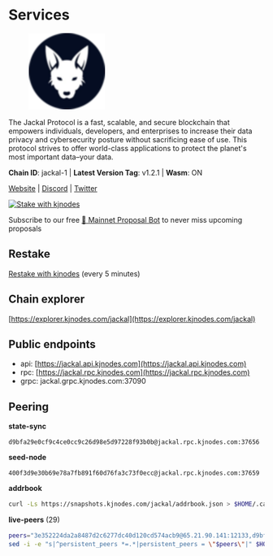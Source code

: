 # Services

<figure><img src="https://raw.githubusercontent.com/kj89/cosmos-images/main/logos/jackal.png" width="150" alt=""><figcaption></figcaption></figure>

The Jackal Protocol is a fast, scalable, and secure blockchain that empowers  individuals, developers, and enterprises to increase their data privacy and  cybersecurity posture without sacrificing ease of use. This protocol strives  to offer world-class applications to protect the planet's most important data–your data.

**Chain ID**: jackal-1 | **Latest Version Tag**: v1.2.1 | **Wasm**: ON

[Website](https://jackalprotocol.com) | [Discord](https://discord.com/invite/5GKym3p6rj) | [Twitter](https://twitter.com/Jackal_Protocol)

[![Stake with kjnodes](https://i.ibb.co/cr44Q8j/button-stake-with-kjnodes.png)](https://restake.app/jackal/jklvaloper1tr3wm3mdkz0tda6t7vavqnn7fe2g4un0f67xmt)

Subscribe to our free [🤖 Mainnet Proposal Bot](https://t.me/kjnodes_proposal_bot) to never miss upcoming proposals

## Restake

[Restake with kjnodes](https://restake.app/jackal/jklvaloper1tr3wm3mdkz0tda6t7vavqnn7fe2g4un0f67xmt) (every 5 minutes)
## Chain explorer
[https://explorer.kjnodes.com/jackal](https://explorer.kjnodes.com/jackal)

## Public endpoints

* api: [https://jackal.api.kjnodes.com](https://jackal.api.kjnodes.com)
* rpc: [https://jackal.rpc.kjnodes.com](https://jackal.rpc.kjnodes.com)
* grpc: jackal.grpc.kjnodes.com:37090

## Peering

**state-sync**

```text
d9bfa29e0cf9c4ce0cc9c26d98e5d97228f93b0b@jackal.rpc.kjnodes.com:37656
```

**seed-node**

```text
400f3d9e30b69e78a7fb891f60d76fa3c73f0ecc@jackal.rpc.kjnodes.com:37659
```

**addrbook**
```bash
curl -Ls https://snapshots.kjnodes.com/jackal/addrbook.json > $HOME/.canine/config/addrbook.json
```

**live-peers** (29)
```bash
peers="3e352224da2a8487d2c6277dc40d120cd574acb9@65.21.90.141:12133,d9bfa29e0cf9c4ce0cc9c26d98e5d97228f93b0b@65.109.88.38:37656,0836e6f18a67cc6139e315f024189cb8a84f3121@95.217.0.158:26656,2a55d2e6cc5fa2dda8a484ab7d00f77f076d237f@141.95.47.216:26656,7751d16cfa48da0a5bea6f40e9bcc386b4c76c50@51.89.7.184:26638,d493c77e7023f052221721f32fda81a24ea2c157@149.202.72.186:26638,dd3cab79ffae0aed4f519503b66e9403c69eeb14@85.237.193.101:25565,f3b96273f3b1a7d2594851badd4302f16db81cfa@23.29.55.92:26656,55bbee79c024a5032222ee4cac0d932c4033c63a@142.132.209.97:26656,7c85c0aa43e8027b424cb356554a4ccc801a968d@198.244.212.27:26656,976d837d399c0914cca7ba81fcd554b1f3d7a7bd@206.172.224.141:26656,af774f532cf4b53528b0c418d01dbec549207841@162.19.84.205:26656,a463b16c5a7cee3d77f465a0b1c0d526aef426d8@194.163.150.92:26656,c5b43622ecd7413dd41905f6f8f5b5befd299ced@65.109.65.210:32656,67fbe07c5042c864a6028d969924db6b6b9959b2@5.9.79.121:26656,713d202326eedaed41d467b26051aba62727febd@5.9.69.241:26656,fdd0d3e78b8aa4bf6b7c87813cd77998d8b6486a@85.190.254.14:37656,399068f8371dce4ae5d7cd7da2c965e765e68f4b@65.108.238.102:17556,5a4d1a83c877dd5db378ef5f897824273c2d4beb@141.95.72.198:36656,599b3440878a2074e0185b48b6d51a896642a058@65.108.70.119:26656,dbbd1e102b9d0cde827cd272205fa3a2886a6b2c@5.9.147.22:21656,ee8efd737ffd061dd557ccf23ca4e19a6b27d145@99.241.52.117:26856,25cb5dbe3f1615f9867286ce29847f69b1c8ce0c@74.80.180.130:35656,173c43436e2287f3660c344a5fd2386da4a61968@65.109.92.241:11126,2b7f02456898efbbb9da462b9b3e80ba12ff2f7c@65.109.116.50:27656,0faa7f1099de2e02deebe09fcb52863056333265@144.202.72.17:26616,6852add4eaa027707a6000c78ea9e7cde81b058f@18.118.26.4:26656,26b6255375a592c3b0664bd474a6975f468c3785@88.99.164.158:11126,ebc272824924ea1a27ea3183dd0b9ba713494f83@95.214.55.198:26906"
sed -i -e "s|^persistent_peers *=.*|persistent_peers = \"$peers\"|" $HOME/.canine/config/config.toml
```
